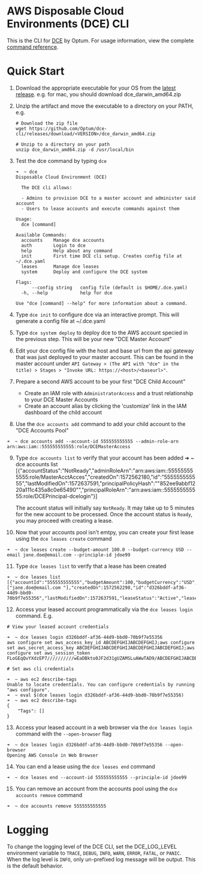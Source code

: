 # AWS Disposable Cloud Environments (DCE) CLI

This is the CLI for [DCE](https://github.com/Optum/dce) by Optum. For usage information, view the complete [command reference](./docs/dce.md).

# Quick Start

1. Download the appropriate executable for your OS from the [latest release](https://github.com/Optum/dce-cli/releases/latest). e.g. for mac, you should download dce_darwin_amd64.zip

2. Unzip the artifact and move the executable to a directory on your PATH, e.g.

    ```
    # Download the zip file
    wget https://github.com/Optum/dce-cli/releases/download/<VERSION>/dce_darwin_amd64.zip

    # Unzip to a directory on your path
    unzip dce_darwin_amd64.zip -d /usr/local/bin
    ```

3. Test the dce command by typing `dce`
    ```
    ➜  ~ dce
    Disposable Cloud Environment (DCE)

      The DCE cli allows:

      - Admins to provision DCE to a master account and administer said account
      - Users to lease accounts and execute commands against them

    Usage:
      dce [command]

    Available Commands:
      accounts    Manage dce accounts
      auth        Login to dce
      help        Help about any command
      init        First time DCE cli setup. Creates config file at ~/.dce.yaml
      leases      Manage dce leases
      system      Deploy and configure the DCE system

    Flags:
          --config string   config file (default is $HOME/.dce.yaml)
      -h, --help            help for dce

    Use "dce [command] --help" for more information about a command.
    ```

4. Type `dce init` to configure dce via an interactive prompt. This will generate a config file at ~/.dce.yaml

5. Type `dce system deploy` to deploy dce to the AWS account specied in the previous step. This will be your new "DCE Master Account"

6. Edit your dce config file with the host and base url from the api gateway that was just deployed to your master account. This can be found in the master account under `API Gateway > (The API with "dce" in the title) > Stages > "Invoke URL: https://<host>/<baseurl>"`.

7. Prepare a second AWS account to be your first "DCE Child Account"
    - Create an IAM role with `AdministratorAccess` and a trust relationship to your DCE Master Accounts
    - Create an account alias by clicking the 'customize' link in the IAM dashboard of the child account

8. Use the `dce accounts add` command to add your child account to the "DCE Accounts Pool"

```
➜  ~ dce accounts add --account-id 555555555555 --admin-role-arn arn:aws:iam::555555555555:role/DCEMasterAccess
```

9. Type `dce accounts list` to verify that your account has been added
➜  ~ dce accounts list
[{"accountStatus":"NotReady","adminRoleArn":"arn:aws:iam::555555555555:role/MasterAcctAcces","createdOn":1572562180,"id":"555555555555","lastModifiedOn":1572637591,"principalPolicyHash":"\"852ee9abbf1220a111c435a8c0e65490\"","principalRoleArn":"arn:aws:iam::555555555555:role/DCEPrincipal-dcelogin"}]

    The account status will initially say `NotReady`. It may take up to 5 minutes for the new account to be processed. Once the account status is `Ready`, you may proceed with creating a lease.

10. Now that your accounts pool isn't emtpy, you can create your first lease using the `dce leases create` command

```
➜  ~ dce leases create --budget-amount 100.0 --budget-currency USD --email jane.doe@email.com --principle-id jdoe99
```

11. Type `dce leases list` to verify that a lease has been created

```
➜  ~ dce leases list
[{"accountId":"555555555555","budgetAmount":100,"budgetCurrency":"USD","budgetNotificationEmails":["jane.doe@email.com "],"createdOn":1572562298,"id":"d326bddf-af36-44d9-bbd0-70b9f7e55356","lastModifiedOn":1572637591,"leaseStatus":"Active","leaseStatusModifiedOn":1572637591,"principalId":"jdoe99"}]
```

12. Access your leased account programmatically via the `dce leases login` command. E.g.

```
# View your leased account credentials

➜  ~ dce leases login d326bddf-af36-44d9-bbd0-70b9f7e55356
aws configure set aws_access_key_id ABCDEFGHIJABCDEFGHIJ;aws configure set aws_secret_access_key ABCDEFGHIJABCDEFGHIJABCDEFGHIJABCDEFGHIJ;aws configure set aws_session_token FLoGEqQvYXdzEP7//////////wEaDBkto0JF2d31gUZAMSLuAWwTAD9/ABCDEFGHIJABCDEFGHIJABCDEFGHIJABCDEFGHIJ+DV8jsiOjuhvQYQ9oFUotYe+G+6snwOljzs6ZjHaMQMMmEpSsBNkpwVDBCWnaKHlXgZiv4oiudQ5rxQv0MpXyGxYMmuMTujM/zEyEAjfXoD/fmRFgVK64lkhrW1vgqpKGTMPfX0Ii9ubtL9wYTsDQEG2CpQK28arBl4yTM3DLjPFm3oujslchJrHMGRgSxkrunfdnKvizt5ik7B6B1Hrvt28g5rvV5xG4gIHBK6G1UGfM5IuhcF9hCHQHl5AzayKJiso7rTy7QU==

# Set aws cli credentials

➜  ~ aws ec2 describe-tags
Unable to locate credentials. You can configure credentials by running "aws configure".
➜  ~ eval $(dce leases login d326bddf-af36-44d9-bbd0-70b9f7e55356)
➜  ~ aws ec2 describe-tags
{
    "Tags": []
}
```
13. Access your leased account in a web browser via the `dce leases login` command with the `--open-browser` flag

```
➜  ~ dce leases login d326bddf-af36-44d9-bbd0-70b9f7e55356 --open-browser
Opening AWS Console in Web Browser
```

14. You can end a lease using the `dce leases end` command
```
➜  ~ dce leases end --account-id 555555555555 --principle-id jdoe99
```

15. You can remove an account from the accounts pool using the `dce accounts remove` command
```
➜  ~ dce accounts remove 555555555555
```
# Logging

To change the logging level of the DCE CLI, set the DCE_LOG_LEVEL environment variable to `TRACE`, `DEBUG`, `INFO`, `WARN`, `ERROR`, `FATAL`, or `PANIC`. When the log level is `INFO`, only un-prefixed log message will be output. This is the default behavior.

